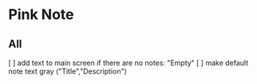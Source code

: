 # Pink Note

## All
[ ] add text to main screen if there are no notes: "Empty"
[ ] make default note text gray ("Title","Description")